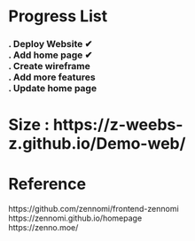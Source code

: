 # Progress List
<h3>
. Deploy Website    ✔     <br>
. Add home page     ✔      <br>
. Create wireframe          <br>
. Add more features       <br>
. Update home page          <br>
</h3>
<h1>Size : https://z-weebs-z.github.io/Demo-web/</h1>
<h1> Reference </h1>
https://github.com/zennomi/frontend-zennomi <br>
https://zennomi.github.io/homepage <br>
https://zenno.moe/ <br>

